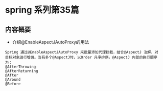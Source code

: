 # spring 系列第35篇
## 内容概要
* 介绍@EnableAspectJAutoProxy的用法
```commandline
Spring 通过@EnableAspectJAutoProxy 来批量添加代理拦截，结合@AspectJ 注解，对
目标对象进行增强。当有多个@AspectJ时，以Order 升序排序。@AspectJ 内部的执行顺序
为：
@AfterThrowing
@AfterReturning
@After
@Around
@Before
```